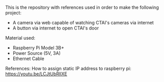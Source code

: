 This is the repository with references used in order to make the following project:
- A camera via web capable of watching CTAI's cameras via internet
- A button via internet to open CTAI's door

Material used:
- Raspberry Pi Model 3B+
- Power Source (5V, 3A)
- Ethernet Cable

References:
How to assign static IP address to raspberry pi: https://youtu.be/LCJtUbRlIXE
